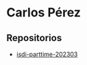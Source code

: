 # Carlos Pérez

## Repositorios

- [isdi-parttime-202303](https://github.com/cjps91/isdi-parttime-202303)